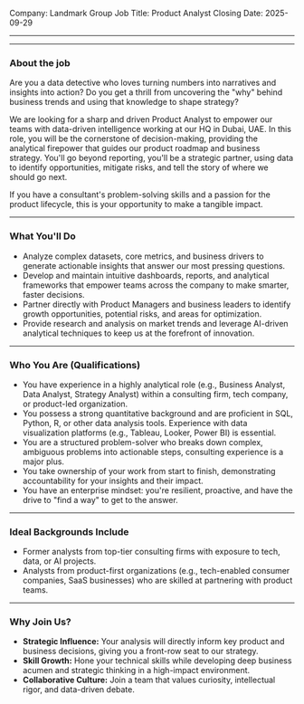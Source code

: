 Company: Landmark Group
Job Title: Product Analyst
Closing Date: 2025-09-29

---

---

### About the job

Are you a data detective who loves turning numbers into narratives and insights into action? Do you get a thrill from uncovering the "why" behind business trends and using that knowledge to shape strategy?

We are looking for a sharp and driven Product Analyst to empower our teams with data-driven intelligence working at our HQ in Dubai, UAE. In this role, you will be the cornerstone of decision-making, providing the analytical firepower that guides our product roadmap and business strategy. You'll go beyond reporting, you'll be a strategic partner, using data to identify opportunities, mitigate risks, and tell the story of where we should go next.

If you have a consultant's problem-solving skills and a passion for the product lifecycle, this is your opportunity to make a tangible impact.

---

### What You'll Do

* Analyze complex datasets, core metrics, and business drivers to generate actionable insights that answer our most pressing questions.
* Develop and maintain intuitive dashboards, reports, and analytical frameworks that empower teams across the company to make smarter, faster decisions.
* Partner directly with Product Managers and business leaders to identify growth opportunities, potential risks, and areas for optimization.
* Provide research and analysis on market trends and leverage AI-driven analytical techniques to keep us at the forefront of innovation.

---

### Who You Are (Qualifications)

* You have experience in a highly analytical role (e.g., Business Analyst, Data Analyst, Strategy Analyst) within a consulting firm, tech company, or product-led organization.
* You possess a strong quantitative background and are proficient in SQL, Python, R, or other data analysis tools. Experience with data visualization platforms (e.g., Tableau, Looker, Power BI) is essential.
* You are a structured problem-solver who breaks down complex, ambiguous problems into actionable steps, consulting experience is a major plus.
* You take ownership of your work from start to finish, demonstrating accountability for your insights and their impact.
* You have an enterprise mindset: you're resilient, proactive, and have the drive to "find a way" to get to the answer.

---

### Ideal Backgrounds Include

* Former analysts from top-tier consulting firms with exposure to tech, data, or AI projects.
* Analysts from product-first organizations (e.g., tech-enabled consumer companies, SaaS businesses) who are skilled at partnering with product teams.

---

### Why Join Us?

* **Strategic Influence:** Your analysis will directly inform key product and business decisions, giving you a front-row seat to our strategy.
* **Skill Growth:** Hone your technical skills while developing deep business acumen and strategic thinking in a high-impact environment.
* **Collaborative Culture:** Join a team that values curiosity, intellectual rigor, and data-driven debate.

